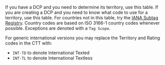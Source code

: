 If you have a DCP and you need to determine its territory, use this table.  If you are creating a DCP and you need to know what code to use for a territory, use this table.  For countries not in this table, try the [IANA Subtag Registry](https://www.iana.org/assignments/language-subtag-registry/language-subtag-registry). Country codes are based on ISO 3166-1 country codes whenever possible.  Exceptions are denoted with a `Tag Scope`. 

For generic international versions you may replace the Territory and Rating codes in the CTT with:
- `INT-TD` to denote International Texted
- `INT-TL` to denote International Textless